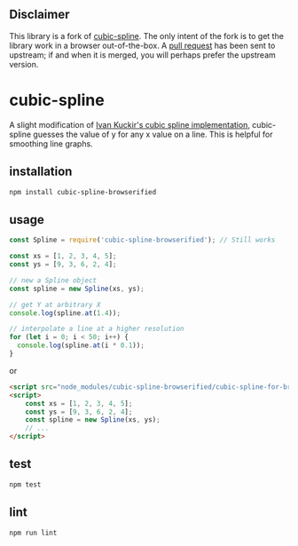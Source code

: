 ## Disclaimer

This library is a fork of [cubic-spline](https://www.npmjs.com/package/cubic-spline).
The only intent of the fork is to get the library work in a browser out-of-the-box.
A [pull request](https://github.com/morganherlocker/cubic-spline/pull/19) has been sent to upstream;
if and when it is merged, you will perhaps prefer the upstream version.


# cubic-spline

A slight modification of [Ivan Kuckir's cubic spline implementation](http://blog.ivank.net/interpolation-with-cubic-splines.html), cubic-spline guesses the value of y for any x value on a line. This is helpful for smoothing line graphs.

## installation

```sh
npm install cubic-spline-browserified
```

## usage

```js
const Spline = require('cubic-spline-browserified'); // Still works

const xs = [1, 2, 3, 4, 5];
const ys = [9, 3, 6, 2, 4];

// new a Spline object
const spline = new Spline(xs, ys);

// get Y at arbitrary X
console.log(spline.at(1.4));

// interpolate a line at a higher resolution
for (let i = 0; i < 50; i++) {
  console.log(spline.at(i * 0.1));
}
```

or

```html
<script src="node_modules/cubic-spline-browserified/cubic-spline-for-browser.js"></script>
<script>
	const xs = [1, 2, 3, 4, 5];
	const ys = [9, 3, 6, 2, 4];
	const spline = new Spline(xs, ys);
	// ...
</script>
```


## test

```sh
npm test
```

## lint

```sh
npm run lint
```

